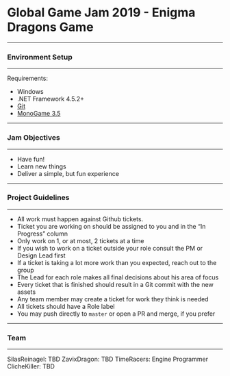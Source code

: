 # Global Game Jam 2019 - Enigma Dragons Game

----

### Environment Setup

----

Requirements:
- Windows
- .NET Framework 4.5.2+
- [Git](https://git-scm.com/download/win)
- [MonoGame 3.5](http://www.monogame.net/2016/03/17/monogame-3-5/)

----

### Jam Objectives

----

- Have fun!
- Learn new things
- Deliver a simple, but fun experience

----

### Project Guidelines

----

- All work must happen against Github tickets.
- Ticket you are working on should be assigned to you and in the “In Progress” column
- Only work on 1, or at most, 2 tickets at a time
- If you wish to work on a ticket outside your role consult the PM or Design Lead first
- If a ticket is taking a lot more work than you expected, reach out to the group
- The Lead for each role makes all final decisions about his area of focus
- Every ticket that is finished should result in a Git commit with the new assets
- Any team member may create a ticket for work they think is needed
- All tickets should have a Role label
- You may push directly to `master` or open a PR and merge, if you prefer

----

### Team

----

SilasReinagel: TBD
ZavixDragon: TBD
TimeRacers: Engine Programmer
ClicheKiller: TBD
